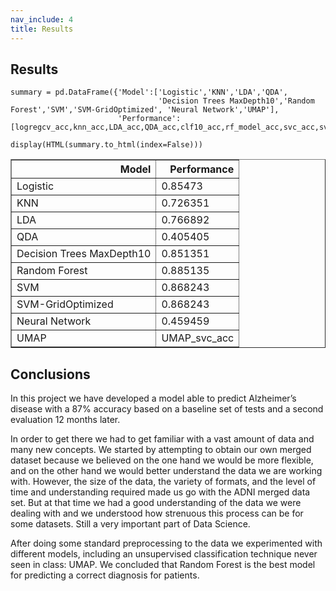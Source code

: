 ```yaml
---
nav_include: 4
title: Results
---
```


## Results



```
summary = pd.DataFrame({'Model':['Logistic','KNN','LDA','QDA',
                                 'Decision Trees MaxDepth10','Random Forest','SVM','SVM-GridOptimized', 'Neural Network','UMAP'],
                        'Performance':[logregcv_acc,knn_acc,LDA_acc,QDA_acc,clf10_acc,rf_model_acc,svc_acc,svc_grid_acc,NN_acc,'UMAP_svc_acc']})

display(HTML(summary.to_html(index=False)))

```



<table border="1" class="dataframe">
  <thead>
    <tr style="text-align: right;">
      <th>Model</th>
      <th>Performance</th>
    </tr>
  </thead>
  <tbody>
    <tr>
      <td>Logistic</td>
      <td>0.85473</td>
    </tr>
    <tr>
      <td>KNN</td>
      <td>0.726351</td>
    </tr>
    <tr>
      <td>LDA</td>
      <td>0.766892</td>
    </tr>
    <tr>
      <td>QDA</td>
      <td>0.405405</td>
    </tr>
    <tr>
      <td>Decision Trees MaxDepth10</td>
      <td>0.851351</td>
    </tr>
    <tr>
      <td>Random Forest</td>
      <td>0.885135</td>
    </tr>
    <tr>
      <td>SVM</td>
      <td>0.868243</td>
    </tr>
    <tr>
      <td>SVM-GridOptimized</td>
      <td>0.868243</td>
    </tr>
    <tr>
      <td>Neural Network</td>
      <td>0.459459</td>
    </tr>
    <tr>
      <td>UMAP</td>
      <td>UMAP_svc_acc</td>
    </tr>
  </tbody>
</table>


## Conclusions

In this project we have developed a model able to predict Alzheimer’s disease with a 87% accuracy based on a baseline set of tests and a second evaluation 12 months later. 

In order to get there we had to get familiar with a vast amount of data and many new concepts. We started by attempting to obtain our own merged dataset because we believed on the one hand we would be more flexible, and on the other hand we would better understand the data we are working with. However, the size of the data, the variety of formats, and the level of time and understanding required made us go with the ADNI merged data set.  But at that time we had a good understanding of the data we were dealing with and we understood how strenuous this process can be for some datasets. Still a very important part of Data Science.

After doing some standard preprocessing to the data we experimented with different models, including an unsupervised classification technique never seen in class: UMAP.  We concluded that Random Forest is the best model for predicting a correct diagnosis for patients.

